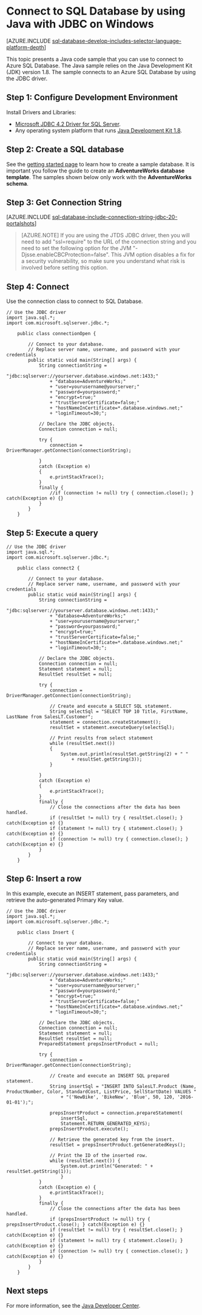 <properties
	pageTitle="Connect to SQL Database by using Java with JDBC on Windows"
	description="Presents a Java code sample you can use to connect to Azure SQL Database. The sample uses JDBC, and it runs on a Windows client computer."
	services="sql-database"
	documentationCenter=""
	authors="ajlam"
	manager="jeffreyg"
	editor="genemi"/>


<tags
	ms.service="sql-database"
	ms.workload="data-management"
	ms.tgt_pltfrm="na"
	ms.devlang="java"
	ms.topic="article"
	ms.date="04/04/2016"
	ms.author="andrela"/>


# Connect to SQL Database by using Java with JDBC on Windows


[AZURE.INCLUDE [sql-database-develop-includes-selector-language-platform-depth](../../includes/sql-database-develop-includes-selector-language-platform-depth.md)] 


This topic presents a Java code sample that you can use to connect to Azure SQL Database. The Java sample relies on the Java Development Kit (JDK) version 1.8. The sample connects to an Azure SQL Database by using the JDBC driver.

## Step 1:  Configure Development Environment

Install Drivers and Libraries:

- [Microsoft JDBC 4.2 Driver for SQL Server](http://www.microsoft.com/download/details.aspx?displaylang=en&id=11774).
- Any operating system platform that runs [Java Development Kit 1.8](http://www.oracle.com/technetwork/java/javase/downloads/jdk8-downloads-2133151.html).

## Step 2: Create a SQL database

See the [getting started page](sql-database-get-started.md) to learn how to create a sample database.  It is important you follow the guide to create an **AdventureWorks database template**. The samples shown below only work with the **AdventureWorks schema**.

## Step 3: Get Connection String

[AZURE.INCLUDE [sql-database-include-connection-string-jdbc-20-portalshots](../../includes/sql-database-include-connection-string-jdbc-20-portalshots.md)]

> [AZURE.NOTE] If you are using the JTDS JDBC driver, then you will need to add "ssl=require" to the URL of the connection string and you need to set the following option for the JVM "-Djsse.enableCBCProtection=false". This JVM option disables a fix for a security vulnerability, so make sure you understand what risk is involved before setting this option.

## Step 4:  Connect

Use the connection class to connect to SQL Database. 

	// Use the JDBC driver
	import java.sql.*;
	import com.microsoft.sqlserver.jdbc.*;
	
		public class connectionOpen {
	
			// Connect to your database.
			// Replace server name, username, and password with your credentials
			public static void main(String[] args) {
				String connectionString =
					"jdbc:sqlserver://yourserver.database.windows.net:1433;"
					+ "database=AdventureWorks;"
					+ "user=yourusername@yourserver;"
					+ "password=yourpassword;"
					+ "encrypt=true;"
					+ "trustServerCertificate=false;"
					+ "hostNameInCertificate=*.database.windows.net;"
					+ "loginTimeout=30;";
			
				// Declare the JDBC objects.
				Connection connection = null;
							
				try {
					connection = DriverManager.getConnection(connectionString);
	
				}
				catch (Exception e) 
				{
					e.printStackTrace();
				}
				finally {
					//if (connection != null) try { connection.close(); } catch(Exception e) {}
				}
			}
		}

## Step 5: Execute a query

	// Use the JDBC driver
	import java.sql.*;
	import com.microsoft.sqlserver.jdbc.*;
	
		public class connect2 {
	
			// Connect to your database.
			// Replace server name, username, and password with your credentials
			public static void main(String[] args) {
				String connectionString =
					"jdbc:sqlserver://yourserver.database.windows.net:1433;"
					+ "database=AdventureWorks;"
					+ "user=yourusername@yourserver;"
					+ "password=yourpassword;"
					+ "encrypt=true;"
					+ "trustServerCertificate=false;"
					+ "hostNameInCertificate=*.database.windows.net;"
					+ "loginTimeout=30;";
			
				// Declare the JDBC objects.
				Connection connection = null;
				Statement statement = null; 
				ResultSet resultSet = null;
							
				try {
					connection = DriverManager.getConnection(connectionString);
	
					// Create and execute a SELECT SQL statement.
					String selectSql = "SELECT TOP 10 Title, FirstName, LastName from SalesLT.Customer";
					statement = connection.createStatement();
					resultSet = statement.executeQuery(selectSql);
	
					// Print results from select statement
					while (resultSet.next()) 
					{
						System.out.println(resultSet.getString(2) + " "
							+ resultSet.getString(3));
					}
	
				}
				catch (Exception e) 
				{
					e.printStackTrace();
				}
				finally {
					// Close the connections after the data has been handled.
					if (resultSet != null) try { resultSet.close(); } catch(Exception e) {}
					if (statement != null) try { statement.close(); } catch(Exception e) {}
					if (connection != null) try { connection.close(); } catch(Exception e) {}
				}
			}
		}

## Step 6: Insert a row
In this example, execute an INSERT statement, pass parameters, and retrieve the auto-generated Primary Key value. 

	// Use the JDBC driver
	import java.sql.*;
	import com.microsoft.sqlserver.jdbc.*;
	
		public class Insert {
	
			// Connect to your database.
			// Replace server name, username, and password with your credentials
			public static void main(String[] args) {
				String connectionString =
					"jdbc:sqlserver://yourserver.database.windows.net:1433;"
					+ "database=AdventureWorks;"
					+ "user=yourusername@yourserver;"
					+ "password=yourpassword;"
					+ "encrypt=true;"
					+ "trustServerCertificate=false;"
					+ "hostNameInCertificate=*.database.windows.net;"
					+ "loginTimeout=30;";
			
				// Declare the JDBC objects.
				Connection connection = null;
				Statement statement = null; 
				ResultSet resultSet = null;
				PreparedStatement prepsInsertProduct = null;
				
				try {
					connection = DriverManager.getConnection(connectionString);
	
					// Create and execute an INSERT SQL prepared statement.
					String insertSql = "INSERT INTO SalesLT.Product (Name, ProductNumber, Color, StandardCost, ListPrice, SellStartDate) VALUES "
						+ "('NewBike', 'BikeNew', 'Blue', 50, 120, '2016-01-01');";
	
					prepsInsertProduct = connection.prepareStatement(
						insertSql,
						Statement.RETURN_GENERATED_KEYS);
					prepsInsertProduct.execute();
					
					// Retrieve the generated key from the insert.
					resultSet = prepsInsertProduct.getGeneratedKeys();
					
					// Print the ID of the inserted row.
					while (resultSet.next()) {
						System.out.println("Generated: " + resultSet.getString(1));
						}
				}
				catch (Exception e) {
					e.printStackTrace();
				}
				finally {
					// Close the connections after the data has been handled.
					if (prepsInsertProduct != null) try { prepsInsertProduct.close(); } catch(Exception e) {}
					if (resultSet != null) try { resultSet.close(); } catch(Exception e) {}
					if (statement != null) try { statement.close(); } catch(Exception e) {}
					if (connection != null) try { connection.close(); } catch(Exception e) {}
				}
			}
		}


## Next steps

For more information, see the [Java Developer Center](/develop/java/).
